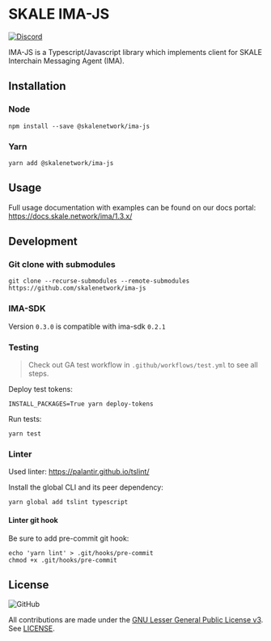 # SKALE IMA-JS

[![Discord](https://img.shields.io/discord/534485763354787851.svg)](https://discord.gg/vvUtWJB)

IMA-JS is a Typescript/Javascript library which implements client for SKALE Interchain Messaging Agent (IMA).

## Installation

### Node

```shell
npm install --save @skalenetwork/ima-js
```

### Yarn

```shell
yarn add @skalenetwork/ima-js
```

## Usage

Full usage documentation with examples can be found on our docs portal: https://docs.skale.network/ima/1.3.x/

## Development

### Git clone with submodules

```shell
git clone --recurse-submodules --remote-submodules https://github.com/skalenetwork/ima-js
```

### IMA-SDK

Version `0.3.0` is compatible with ima-sdk `0.2.1`

### Testing

> Check out GA test workflow in `.github/workflows/test.yml` to see all steps.

Deploy test tokens:

```shell
INSTALL_PACKAGES=True yarn deploy-tokens
```

Run tests:

```shell
yarn test
```

### Linter

Used linter: https://palantir.github.io/tslint/  

Install the global CLI and its peer dependency:

```shell
yarn global add tslint typescript
```

#### Linter git hook

Be sure to add pre-commit git hook:

```shell
echo 'yarn lint' > .git/hooks/pre-commit
chmod +x .git/hooks/pre-commit
```

## License

![GitHub](https://img.shields.io/github/license/skalenetwork/skale.py.svg)

All contributions are made under the [GNU Lesser General Public License v3](https://www.gnu.org/licenses/lgpl-3.0.en.html). See [LICENSE](LICENSE).